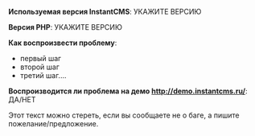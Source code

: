 **Используемая версия InstantCMS**: УКАЖИТЕ ВЕРСИЮ

**Версия PHP**:  УКАЖИТЕ ВЕРСИЮ

**Как воспроизвести проблему**:

* первый шаг
* второй шаг
* третий шаг....

**Воспроизводится ли проблема на демо http://demo.instantcms.ru/**: ДА/НЕТ

Этот текст можно стереть, если вы сообщаете не о баге, а пишите пожелание/предложение.
